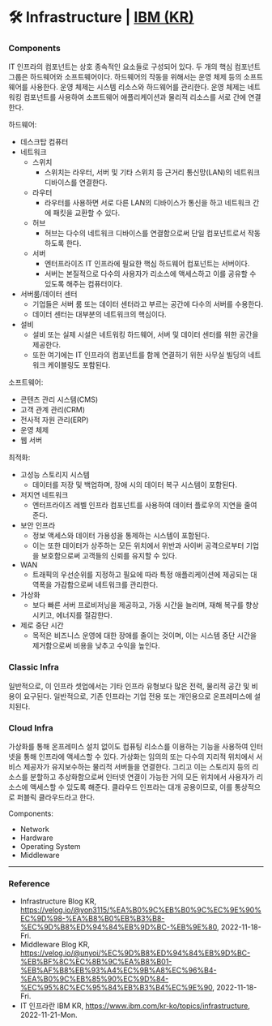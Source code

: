 # :hammer_and_wrench: Infrastructure | [IBM (KR)](https://www.ibm.com/kr-ko/topics/infrastructure)

### Components

IT 인프라의 컴포넌트는 상호 종속적인 요소들로 구성되어 있다. 두 개의 핵심 컴포넌트 그룹은 하드웨어와 소프트웨어이다. 하드웨어의 작동을 위해서는 운영 체제 등의 소프트웨어를 사용한다. 운영 체제는 시스템 리소스와 하드웨어를 관리한다. 운영 체제는 네트워킹 컴포넌트를 사용하여 소프트웨어 애플리케이션과 물리적 리소스를 서로 간에 연결한다.

하드웨어:
- 데스크탑 컴퓨터
- 네트워크
  - 스위치
    - 스위치는 라우터, 서버 및 기타 스위치 등 근거리 통신망(LAN)의 네트워크 디바이스를 연결한다.
  - 라우터
    - 라우터를 사용하면 서로 다른 LAN의 디바이스가 통신을 하고 네트워크 간에 패킷을 교환할 수 있다.
  - 허브
    - 허브는 다수의 네트워크 디바이스를 연결함으로써 단일 컴포넌트로서 작동하도록 한다.
  - 서버
    - 엔터프라이즈 IT 인프라에 필요한 핵심 하드웨어 컴포넌트는 서버이다.
    - 서버는 본질적으로 다수의 사용자가 리소스에 액세스하고 이를 공유할 수 있도록 해주는 컴퓨터이다.
- 서버룸/데이터 센터
  - 기업들은 서버 룸 또는 데이터 센터라고 부르는 공간에 다수의 서버를 수용한다.
  - 데이터 센터는 대부분의 네트워크의 핵심이다.
- 설비
  - 설비 또는 실제 시설은 네트워킹 하드웨어, 서버 및 데이터 센터를 위한 공간을 제공한다.
  - 또한 여기에는 IT 인프라의 컴포넌트를 함께 연결하기 위한 사무실 빌딩의 네트워크 케이블링도 포함된다.

소프트웨어:
- 콘텐츠 관리 시스템(CMS)
- 고객 관계 관리(CRM)
- 전사적 자원 관리(ERP)
- 운영 체제
- 웹 서버

최적화:
- 고성능 스토리지 시스템
  - 데이터를 저장 및 백업하며, 장애 시의 데이터 복구 시스템이 포함된다.
- 저지연 네트워크
  - 엔터프라이즈 레벨 인프라 컴포넌트를 사용하여 데이터 플로우의 지연을 줄여준다.
- 보안 인프라
  - 정보 액세스와 데이터 가용성을 통제하는 시스템이 포함된다.
  - 이는 또한 데이터가 상주하는 모든 위치에서 위반과 사이버 공격으로부터 기업을 보호함으로써 고객들의 신뢰를 유지할 수 있다.
- WAN
  - 트래픽의 우선순위를 지정하고 필요에 따라 특정 애플리케이션에 제공되는 대역폭을 가감함으로써 네트워크를 관리한다.
- 가상화
  - 보다 빠른 서버 프로비저닝을 제공하고, 가동 시간을 늘리며, 재해 복구를 향상시키고, 에너지를 절감한다.
- 제로 중단 시간
  - 목적은 비즈니스 운영에 대한 장애를 줄이는 것이며, 이는 시스템 중단 시간을 제거함으로써 비용을 낮추고 수익을 높인다.

### Classic Infra

일반적으로, 이 인프라 셋업에서는 기타 인프라 유형보다 많은 전력, 물리적 공간 및 비용이 요구된다. 일반적으로, 기존 인프라는 기업 전용 또는 개인용으로 온프레미스에 설치된다.

### Cloud Infra

가상화를 통해 온프레미스 설치 없이도 컴퓨팅 리소스를 이용하는 기능을 사용하여 인터넷을 통해 인프라에 액세스할 수 있다. 가상화는 임의의 또는 다수의 지리적 위치에서 서비스 제공자가 유지보수하는 물리적 서버들을 연결한다. 그리고 이는 스토리지 등의 리소스를 분할하고 추상화함으로써 인터넷 연결이 가능한 거의 모든 위치에서 사용자가 리소스에 액세스할 수 있도록 해준다. 클라우드 인프라는 대개 공용이므로, 이를 통상적으로 퍼블릭 클라우드라고 한다.

Components:
- Network
- Hardware
- Operating System
- Middleware

---

### Reference
- Infrastructure Blog KR, https://velog.io/@yon3115/%EA%B0%9C%EB%B0%9C%EC%9E%90%EC%9D%98-%EA%B8%B0%EB%B3%B8-%EC%9D%B8%ED%94%84%EB%9D%BC-%EB%9E%80, 2022-11-18-Fri.
- Middleware Blog KR, https://velog.io/@unyoi/%EC%9D%B8%ED%94%84%EB%9D%BC-%EB%BF%8C%EC%8B%9C%EA%B8%B01-%EB%AF%B8%EB%93%A4%EC%9B%A8%EC%96%B4-%EA%B0%9C%EB%85%90%EC%9D%84-%EC%95%8C%EC%95%84%EB%B3%B4%EC%9E%90, 2022-11-18-Fri.
- IT 인프라란 IBM KR, https://www.ibm.com/kr-ko/topics/infrastructure, 2022-11-21-Mon.
